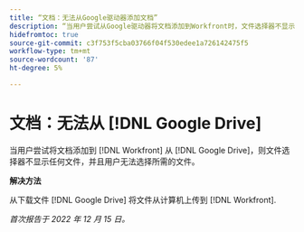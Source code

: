 ```yaml
---
title: “文档：无法从Google驱动器添加文档”
description: “当用户尝试从Google驱动器将文档添加到Workfront时，文件选择器不显示任何文件，并且用户无法选择所需的文件。”
hidefromtoc: true
source-git-commit: c3f753f5cba03766f04f530edee1a726142475f5
workflow-type: tm+mt
source-wordcount: '87'
ht-degree: 5%

---
```



# 文档：无法从 [!DNL Google Drive]

<!--On WF and WFP TOCs-->

当用户尝试将文档添加到 [!DNL Workfront] 从 [!DNL Google Drive]，则文件选择器不显示任何文件，并且用户无法选择所需的文件。

**解决方法**

从下载文件 [!DNL Google Drive] 将文件从计算机上传到 [!DNL Workfront].

_首次报告于 2022 年 12 月 15 日。_

